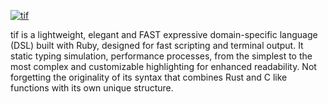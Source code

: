 <a href='https://postimg.cc/MMYpZB5t' target='_blank'><img src='https://i.postimg.cc/MMYpZB5t/tif.png' border='0' alt='tif'/></a>

tif is a lightweight, elegant and FAST expressive domain-specific language (DSL) built with Ruby, designed for fast scripting and terminal output. It static typing simulation, performance processes, from the simplest to the most complex and customizable highlighting for enhanced readability. Not forgetting the originality of its syntax that combines Rust and C like functions with its own unique structure.
